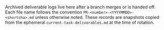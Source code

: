 Archived deliverable logs live here after a branch merges or is handed off.
Each file name follows the convention `PR-<number>-<YYYYMMDD>-<shortsha>.md` unless otherwise noted.
These records are snapshots copied from the ephemeral `current-task-deliverables.md` at the time of rotation.
